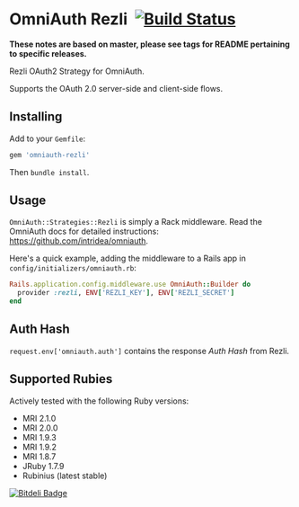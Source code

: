 # OmniAuth Rezli &nbsp;[![Build Status](https://secure.travis-ci.org/irongaming/omniauth-rezli.png?branch=master)](https://travis-ci.org/irongaming/omniauth-rezli)

**These notes are based on master, please see tags for README pertaining to specific releases.**

Rezli OAuth2 Strategy for OmniAuth.

Supports the OAuth 2.0 server-side and client-side flows.

## Installing

Add to your `Gemfile`:

```ruby
gem 'omniauth-rezli'
```

Then `bundle install`.

## Usage

`OmniAuth::Strategies::Rezli` is simply a Rack middleware. Read the OmniAuth docs for detailed instructions: https://github.com/intridea/omniauth.

Here's a quick example, adding the middleware to a Rails app in `config/initializers/omniauth.rb`:

```ruby
Rails.application.config.middleware.use OmniAuth::Builder do
  provider :rezli, ENV['REZLI_KEY'], ENV['REZLI_SECRET']
end
```

## Auth Hash

`request.env['omniauth.auth']` contains the response *Auth Hash* from Rezli.

## Supported Rubies

Actively tested with the following Ruby versions:

- MRI 2.1.0
- MRI 2.0.0
- MRI 1.9.3
- MRI 1.9.2
- MRI 1.8.7
- JRuby 1.7.9
- Rubinius (latest stable)

[![Bitdeli Badge](https://d2weczhvl823v0.cloudfront.net/Rezli/omniauth-Rezli/trend.png)](https://bitdeli.com/free "Bitdeli Badge")
